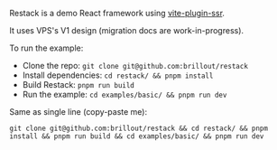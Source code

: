 Restack is a demo React framework using [vite-plugin-ssr](https://vite-plugin-ssr.com/).

It uses VPS's V1 design (migration docs are work-in-progress).

To run the example:

- Clone the repo: `git clone git@github.com:brillout/restack`
- Install dependencies: `cd restack/ && pnpm install`
- Build Restack: `pnpm run build`
- Run the example: `cd examples/basic/ && pnpm run dev`

Same as single line (copy-paste me):

```
git clone git@github.com:brillout/restack && cd restack/ && pnpm install && pnpm run build && cd examples/basic/ && pnpm run dev
```
